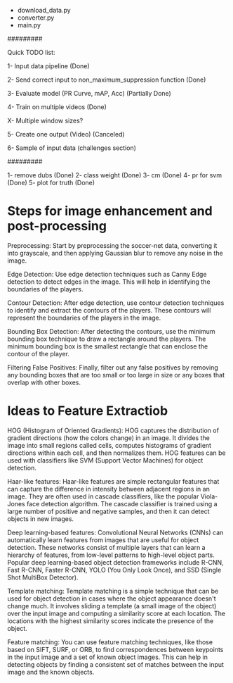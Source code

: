 - download_data.py
- converter.py
- main.py

#########

Quick TODO list:

1- Input data pipeline (Done)

2- Send correct input to non_maximum_suppression function (Done)

3- Evaluate model (PR Curve, mAP, Acc) (Partially Done)

4- Train on multiple videos (Done)

X- Multiple window sizes?

5- Create one output (Video) (Canceled)

6- Sample of input data (challenges section)

#########

1- remove dubs (Done)
2- class weight (Done)
3- cm (Done)
4- pr for svm (Done)
5- plot for truth (Done)

# Steps for image enhancement and post-processing
Preprocessing: Start by preprocessing the soccer-net data, converting it into grayscale, and then applying Gaussian blur to remove any noise in the image.

Edge Detection: Use edge detection techniques such as Canny Edge detection to detect edges in the image. This will help in identifying the boundaries of the players.

Contour Detection: After edge detection, use contour detection techniques to identify and extract the contours of the players. These contours will represent the boundaries of the players in the image.

Bounding Box Detection: After detecting the contours, use the minimum bounding box technique to draw a rectangle around the players. The minimum bounding box is the smallest rectangle that can enclose the contour of the player.

Filtering False Positives: Finally, filter out any false positives by removing any bounding boxes that are too small or too large in size or any boxes that overlap with other boxes.



# Ideas to Feature Extractiob

HOG (Histogram of Oriented Gradients): HOG captures the distribution of gradient directions (how the colors change) in an image. It divides the image into small regions called cells, computes histograms of gradient directions within each cell, and then normalizes them. HOG features can be used with classifiers like SVM (Support Vector Machines) for object detection.

Haar-like features: Haar-like features are simple rectangular features that can capture the difference in intensity between adjacent regions in an image. They are often used in cascade classifiers, like the popular Viola-Jones face detection algorithm. The cascade classifier is trained using a large number of positive and negative samples, and then it can detect objects in new images.

Deep learning-based features: Convolutional Neural Networks (CNNs) can automatically learn features from images that are useful for object detection. These networks consist of multiple layers that can learn a hierarchy of features, from low-level patterns to high-level object parts. Popular deep learning-based object detection frameworks include R-CNN, Fast R-CNN, Faster R-CNN, YOLO (You Only Look Once), and SSD (Single Shot MultiBox Detector).

Template matching: Template matching is a simple technique that can be used for object detection in cases where the object appearance doesn't change much. It involves sliding a template (a small image of the object) over the input image and computing a similarity score at each location. The locations with the highest similarity scores indicate the presence of the object.

Feature matching: You can use feature matching techniques, like those based on SIFT, SURF, or ORB, to find correspondences between keypoints in the input image and a set of known object images. This can help in detecting objects by finding a consistent set of matches between the input image and the known objects.
